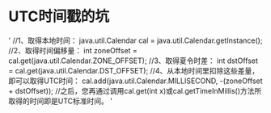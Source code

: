 # UTC时间戳的坑

'
//1、取得本地时间：
java.util.Calendar cal = java.util.Calendar.getInstance();
//2、取得时间偏移量：
int zoneOffset = cal.get(java.util.Calendar.ZONE_OFFSET);
//3、取得夏令时差：
int dstOffset = cal.get(java.util.Calendar.DST_OFFSET);
//4、从本地时间里扣除这些差量，即可以取得UTC时间：
cal.add(java.util.Calendar.MILLISECOND, -(zoneOffset + dstOffset));
//之后，您再通过调用cal.get(int x)或cal.getTimeInMillis()方法所取得的时间即是UTC标准时间。
'
